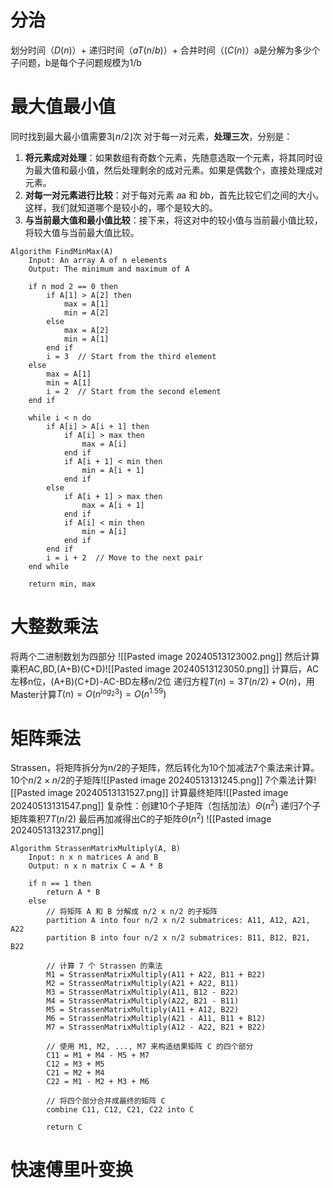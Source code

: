 # 分治
划分时间（$D(n)$）+ 递归时间（$aT(n/b)$）+ 合并时间（$(C(n)$）a是分解为多少个子问题，b是每个子问题规模为1/b
# 最大值最小值
同时找到最大最小值需要$3\lfloor n/2\rfloor$次
对于每一对元素，**处理三次**，分别是：
1. **将元素成对处理**：如果数组有奇数个元素，先随意选取一个元素，将其同时设为最大值和最小值，然后处理剩余的成对元素。如果是偶数个，直接处理成对元素。
2. **对每一对元素进行比较**：对于每对元素 𝑎a 和 𝑏b，首先比较它们之间的大小。这样，我们就知道哪个是较小的，哪个是较大的。
3. **与当前最大值和最小值比较**：接下来，将这对中的较小值与当前最小值比较，将较大值与当前最大值比较。
```
Algorithm FindMinMax(A)
    Input: An array A of n elements
    Output: The minimum and maximum of A

    if n mod 2 == 0 then
        if A[1] > A[2] then
            max = A[1]
            min = A[2]
        else
            max = A[2]
            min = A[1]
        end if
        i = 3  // Start from the third element
    else
        max = A[1]
        min = A[1]
        i = 2  // Start from the second element
    end if

    while i < n do
        if A[i] > A[i + 1] then
            if A[i] > max then
                max = A[i]
            end if
            if A[i + 1] < min then
                min = A[i + 1]
            end if
        else
            if A[i + 1] > max then
                max = A[i + 1]
            end if
            if A[i] < min then
                min = A[i]
            end if
        end if
        i = i + 2  // Move to the next pair
    end while

    return min, max
```
# 大整数乘法
将两个二进制数划为四部分
![[Pasted image 20240513123002.png]]
然后计算乘积AC,BD,(A+B)(C+D)![[Pasted image 20240513123050.png]]
计算后，AC左移n位，(A+B)(C+D)-AC-BD左移n/2位
递归方程$T(n)=3T(n/2)+O(n)$，用Master计算$T(n)=O(n^{log_2 3})=O(n^{1.59})$ 
# 矩阵乘法
Strassen，将矩阵拆分为n/2的子矩阵，然后转化为10个加减法7个乘法来计算。10个$n/2\times n/2$的子矩阵![[Pasted image 20240513131245.png]]
7个乘法计算![[Pasted image 20240513131527.png]]
计算最终矩阵![[Pasted image 20240513131547.png]]
复杂性：创建10个子矩阵（包括加法）$\Theta (n^2)$
递归7个子矩阵乘积$7T(n/2)$ 
最后再加减得出C的子矩阵$\Theta (n^2)$
![[Pasted image 20240513132317.png]]
```
Algorithm StrassenMatrixMultiply(A, B)
    Input: n x n matrices A and B
    Output: n x n matrix C = A * B

    if n == 1 then
        return A * B
    else
        // 将矩阵 A 和 B 分解成 n/2 x n/2 的子矩阵
        partition A into four n/2 x n/2 submatrices: A11, A12, A21, A22
        partition B into four n/2 x n/2 submatrices: B11, B12, B21, B22

        // 计算 7 个 Strassen 的乘法
        M1 = StrassenMatrixMultiply(A11 + A22, B11 + B22)
        M2 = StrassenMatrixMultiply(A21 + A22, B11)
        M3 = StrassenMatrixMultiply(A11, B12 - B22)
        M4 = StrassenMatrixMultiply(A22, B21 - B11)
        M5 = StrassenMatrixMultiply(A11 + A12, B22)
        M6 = StrassenMatrixMultiply(A21 - A11, B11 + B12)
        M7 = StrassenMatrixMultiply(A12 - A22, B21 + B22)

        // 使用 M1, M2, ..., M7 来构造结果矩阵 C 的四个部分
        C11 = M1 + M4 - M5 + M7
        C12 = M3 + M5
        C21 = M2 + M4
        C22 = M1 - M2 + M3 + M6

        // 将四个部分合并成最终的矩阵 C
        combine C11, C12, C21, C22 into C

        return C

```
# 快速傅里叶变换
